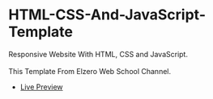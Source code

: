 # HTML-CSS-And-JavaScript-Template
Responsive Website With HTML, CSS and JavaScript.
<br/>
<br/>
This Template From Elzero Web School Channel.

- [Live Preview](https://elzero-template-gad.netlify.app/)
